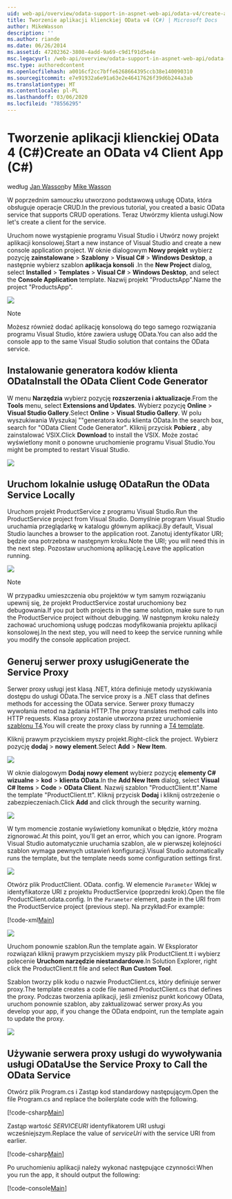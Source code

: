 ```yaml
---
uid: web-api/overview/odata-support-in-aspnet-web-api/odata-v4/create-an-odata-v4-client-app
title: Tworzenie aplikacji klienckiej OData v4 (C#) | Microsoft Docs
author: MikeWasson
description: ''
ms.author: riande
ms.date: 06/26/2014
ms.assetid: 47202362-3808-4add-9a69-c9d1f91d5e4e
msc.legacyurl: /web-api/overview/odata-support-in-aspnet-web-api/odata-v4/create-an-odata-v4-client-app
msc.type: authoredcontent
ms.openlocfilehash: a0016cf2cc7bffe6268664395ccb38e140090310
ms.sourcegitcommit: e7e91932a6e91a63e2e46417626f39d6b244a3ab
ms.translationtype: MT
ms.contentlocale: pl-PL
ms.lasthandoff: 03/06/2020
ms.locfileid: "78556295"
---
```

# <a name="create-an-odata-v4-client-app-c"></a><span data-ttu-id="e7b88-102">Tworzenie aplikacji klienckiej OData 4 (C#)</span><span class="sxs-lookup"><span data-stu-id="e7b88-102">Create an OData v4 Client App (C#)</span></span>

<span data-ttu-id="e7b88-103">według [Jan Wasson](https://github.com/MikeWasson)</span><span class="sxs-lookup"><span data-stu-id="e7b88-103">by [Mike Wasson](https://github.com/MikeWasson)</span></span>

<span data-ttu-id="e7b88-104">W poprzednim samouczku utworzono podstawową usługę OData, która obsługuje operacje CRUD.</span><span class="sxs-lookup"><span data-stu-id="e7b88-104">In the previous tutorial, you created a basic OData service that supports CRUD operations.</span></span> <span data-ttu-id="e7b88-105">Teraz Utwórzmy klienta usługi.</span><span class="sxs-lookup"><span data-stu-id="e7b88-105">Now let's create a client for the service.</span></span>

<span data-ttu-id="e7b88-106">Uruchom nowe wystąpienie programu Visual Studio i Utwórz nowy projekt aplikacji konsolowej.</span><span class="sxs-lookup"><span data-stu-id="e7b88-106">Start a new instance of Visual Studio and create a new console application project.</span></span> <span data-ttu-id="e7b88-107">W oknie dialogowym **Nowy projekt** wybierz pozycję **zainstalowane** &gt; **Szablony** &gt; **Visual C#**  &gt; **Windows Desktop**, a następnie wybierz szablon **aplikacja konsoli** .</span><span class="sxs-lookup"><span data-stu-id="e7b88-107">In the **New Project** dialog, select **Installed** &gt; **Templates** &gt; **Visual C#** &gt; **Windows Desktop**, and select the **Console Application** template.</span></span> <span data-ttu-id="e7b88-108">Nazwij projekt &quot;ProductsApp&quot;.</span><span class="sxs-lookup"><span data-stu-id="e7b88-108">Name the project &quot;ProductsApp&quot;.</span></span>

![](create-an-odata-v4-client-app/_static/image1.png)

> [!NOTE]
> <span data-ttu-id="e7b88-109">Możesz również dodać aplikację konsolową do tego samego rozwiązania programu Visual Studio, które zawiera usługę OData.</span><span class="sxs-lookup"><span data-stu-id="e7b88-109">You can also add the console app to the same Visual Studio solution that contains the OData service.</span></span>

## <a name="install-the-odata-client-code-generator"></a><span data-ttu-id="e7b88-110">Instalowanie generatora kodów klienta OData</span><span class="sxs-lookup"><span data-stu-id="e7b88-110">Install the OData Client Code Generator</span></span>

<span data-ttu-id="e7b88-111">W menu **Narzędzia** wybierz pozycję **rozszerzenia i aktualizacje**.</span><span class="sxs-lookup"><span data-stu-id="e7b88-111">From the **Tools** menu, select **Extensions and Updates**.</span></span> <span data-ttu-id="e7b88-112">Wybierz pozycję **Online** &gt; **Visual Studio Gallery**.</span><span class="sxs-lookup"><span data-stu-id="e7b88-112">Select **Online** &gt; **Visual Studio Gallery**.</span></span> <span data-ttu-id="e7b88-113">W polu wyszukiwania Wyszukaj &quot;&quot;generatora kodu klienta OData.</span><span class="sxs-lookup"><span data-stu-id="e7b88-113">In the search box, search for &quot;OData Client Code Generator&quot;.</span></span> <span data-ttu-id="e7b88-114">Kliknij przycisk **Pobierz** , aby zainstalować VSIX.</span><span class="sxs-lookup"><span data-stu-id="e7b88-114">Click **Download** to install the VSIX.</span></span> <span data-ttu-id="e7b88-115">Może zostać wyświetlony monit o ponowne uruchomienie programu Visual Studio.</span><span class="sxs-lookup"><span data-stu-id="e7b88-115">You might be prompted to restart Visual Studio.</span></span>

[![](create-an-odata-v4-client-app/_static/image3.png)](create-an-odata-v4-client-app/_static/image2.png)

## <a name="run-the-odata-service-locally"></a><span data-ttu-id="e7b88-116">Uruchom lokalnie usługę OData</span><span class="sxs-lookup"><span data-stu-id="e7b88-116">Run the OData Service Locally</span></span>

<span data-ttu-id="e7b88-117">Uruchom projekt ProductService z programu Visual Studio.</span><span class="sxs-lookup"><span data-stu-id="e7b88-117">Run the ProductService project from Visual Studio.</span></span> <span data-ttu-id="e7b88-118">Domyślnie program Visual Studio uruchamia przeglądarkę w katalogu głównym aplikacji.</span><span class="sxs-lookup"><span data-stu-id="e7b88-118">By default, Visual Studio launches a browser to the application root.</span></span> <span data-ttu-id="e7b88-119">Zanotuj identyfikator URI; będzie ona potrzebna w następnym kroku.</span><span class="sxs-lookup"><span data-stu-id="e7b88-119">Note the URI; you will need this in the next step.</span></span> <span data-ttu-id="e7b88-120">Pozostaw uruchomioną aplikację.</span><span class="sxs-lookup"><span data-stu-id="e7b88-120">Leave the application running.</span></span>

![](create-an-odata-v4-client-app/_static/image4.png)

> [!NOTE]
> <span data-ttu-id="e7b88-121">W przypadku umieszczenia obu projektów w tym samym rozwiązaniu upewnij się, że projekt ProductService został uruchomiony bez debugowania.</span><span class="sxs-lookup"><span data-stu-id="e7b88-121">If you put both projects in the same solution, make sure to run the ProductService project without debugging.</span></span> <span data-ttu-id="e7b88-122">W następnym kroku należy zachować uruchomioną usługę podczas modyfikowania projektu aplikacji konsolowej.</span><span class="sxs-lookup"><span data-stu-id="e7b88-122">In the next step, you will need to keep the service running while you modify the console application project.</span></span>

## <a name="generate-the-service-proxy"></a><span data-ttu-id="e7b88-123">Generuj serwer proxy usługi</span><span class="sxs-lookup"><span data-stu-id="e7b88-123">Generate the Service Proxy</span></span>

<span data-ttu-id="e7b88-124">Serwer proxy usługi jest klasą .NET, która definiuje metody uzyskiwania dostępu do usługi OData.</span><span class="sxs-lookup"><span data-stu-id="e7b88-124">The service proxy is a .NET class that defines methods for accessing the OData service.</span></span> <span data-ttu-id="e7b88-125">Serwer proxy tłumaczy wywołania metod na żądania HTTP.</span><span class="sxs-lookup"><span data-stu-id="e7b88-125">The proxy translates method calls into HTTP requests.</span></span> <span data-ttu-id="e7b88-126">Klasa proxy zostanie utworzona przez uruchomienie [szablonu T4](https://msdn.microsoft.com/library/bb126445.aspx).</span><span class="sxs-lookup"><span data-stu-id="e7b88-126">You will create the proxy class by running a [T4 template](https://msdn.microsoft.com/library/bb126445.aspx).</span></span>

<span data-ttu-id="e7b88-127">Kliknij prawym przyciskiem myszy projekt.</span><span class="sxs-lookup"><span data-stu-id="e7b88-127">Right-click the project.</span></span> <span data-ttu-id="e7b88-128">Wybierz pozycję **dodaj** &gt; **nowy element**.</span><span class="sxs-lookup"><span data-stu-id="e7b88-128">Select **Add** &gt; **New Item**.</span></span>

![](create-an-odata-v4-client-app/_static/image5.png)

<span data-ttu-id="e7b88-129">W oknie dialogowym **Dodaj nowy element** wybierz pozycję **elementy C# wizualne** &gt; **kod** &gt; **klienta OData**.</span><span class="sxs-lookup"><span data-stu-id="e7b88-129">In the **Add New Item** dialog, select **Visual C# Items** &gt; **Code** &gt; **OData Client**.</span></span> <span data-ttu-id="e7b88-130">Nazwij szablon &quot;ProductClient.tt&quot;.</span><span class="sxs-lookup"><span data-stu-id="e7b88-130">Name the template &quot;ProductClient.tt&quot;.</span></span> <span data-ttu-id="e7b88-131">Kliknij przycisk **Dodaj** i kliknij ostrzeżenie o zabezpieczeniach.</span><span class="sxs-lookup"><span data-stu-id="e7b88-131">Click **Add** and click through the security warning.</span></span>

[![](create-an-odata-v4-client-app/_static/image7.png)](create-an-odata-v4-client-app/_static/image6.png)

<span data-ttu-id="e7b88-132">W tym momencie zostanie wyświetlony komunikat o błędzie, który można zignorować.</span><span class="sxs-lookup"><span data-stu-id="e7b88-132">At this point, you'll get an error, which you can ignore.</span></span> <span data-ttu-id="e7b88-133">Program Visual Studio automatycznie uruchamia szablon, ale w pierwszej kolejności szablon wymaga pewnych ustawień konfiguracji.</span><span class="sxs-lookup"><span data-stu-id="e7b88-133">Visual Studio automatically runs the template, but the template needs some configuration settings first.</span></span>

[![](create-an-odata-v4-client-app/_static/image9.png)](create-an-odata-v4-client-app/_static/image8.png)

<span data-ttu-id="e7b88-134">Otwórz plik ProductClient. OData. config. W elemencie `Parameter` Wklej w identyfikatorze URI z projektu ProductService (poprzedni krok).</span><span class="sxs-lookup"><span data-stu-id="e7b88-134">Open the file ProductClient.odata.config. In the `Parameter` element, paste in the URI from the ProductService project (previous step).</span></span> <span data-ttu-id="e7b88-135">Na przykład:</span><span class="sxs-lookup"><span data-stu-id="e7b88-135">For example:</span></span>

[!code-xml[Main](create-an-odata-v4-client-app/samples/sample1.xml)]

[![](create-an-odata-v4-client-app/_static/image11.png)](create-an-odata-v4-client-app/_static/image10.png)

<span data-ttu-id="e7b88-136">Uruchom ponownie szablon.</span><span class="sxs-lookup"><span data-stu-id="e7b88-136">Run the template again.</span></span> <span data-ttu-id="e7b88-137">W Eksplorator rozwiązań kliknij prawym przyciskiem myszy plik ProductClient.tt i wybierz polecenie **Uruchom narzędzie niestandardowe**.</span><span class="sxs-lookup"><span data-stu-id="e7b88-137">In Solution Explorer, right click the ProductClient.tt file and select **Run Custom Tool**.</span></span>

<span data-ttu-id="e7b88-138">Szablon tworzy plik kodu o nazwie ProductClient.cs, który definiuje serwer proxy.</span><span class="sxs-lookup"><span data-stu-id="e7b88-138">The template creates a code file named ProductClient.cs that defines the proxy.</span></span> <span data-ttu-id="e7b88-139">Podczas tworzenia aplikacji, jeśli zmienisz punkt końcowy OData, uruchom ponownie szablon, aby zaktualizować serwer proxy.</span><span class="sxs-lookup"><span data-stu-id="e7b88-139">As you develop your app, if you change the OData endpoint, run the template again to update the proxy.</span></span>

![](create-an-odata-v4-client-app/_static/image12.png)

## <a name="use-the-service-proxy-to-call-the-odata-service"></a><span data-ttu-id="e7b88-140">Używanie serwera proxy usługi do wywoływania usługi OData</span><span class="sxs-lookup"><span data-stu-id="e7b88-140">Use the Service Proxy to Call the OData Service</span></span>

<span data-ttu-id="e7b88-141">Otwórz plik Program.cs i Zastąp kod standardowy następującym.</span><span class="sxs-lookup"><span data-stu-id="e7b88-141">Open the file Program.cs and replace the boilerplate code with the following.</span></span>

[!code-csharp[Main](create-an-odata-v4-client-app/samples/sample2.cs)]

<span data-ttu-id="e7b88-142">Zastąp wartość *SERVICEURI* identyfikatorem URI usługi wcześniejszym.</span><span class="sxs-lookup"><span data-stu-id="e7b88-142">Replace the value of *serviceUri* with the service URI from earlier.</span></span>

[!code-csharp[Main](create-an-odata-v4-client-app/samples/sample3.cs)]

<span data-ttu-id="e7b88-143">Po uruchomieniu aplikacji należy wykonać następujące czynności:</span><span class="sxs-lookup"><span data-stu-id="e7b88-143">When you run the app, it should output the following:</span></span>

[!code-console[Main](create-an-odata-v4-client-app/samples/sample4.cmd)]
